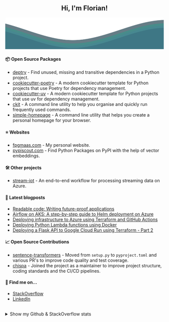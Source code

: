 <h2 align="center" style="border-bottom: 0;">
  Hi, I'm Florian!
</h2>	
<img src="./waves.svg" width="100%" height="100">


#### 📦 Open Source Packages
- [deptry](https://github.com/fpgmaas/deptry) - Find unused, missing and transitive dependencies in a Python project.
- [cookiecutter-poetry](https://github.com/fpgmaas/cookiecutter-poetry) - A modern cookiecutter template for Python projects that use Poetry for dependency management.
- [cookiecutter-uv](https://github.com/fpgmaas/cookiecutter-uv) - A modern cookiecutter template for Python projects that use uv for dependency management.
- [ckit](https://github.com/fpgmaas/ckit) - A command line utility to help you organise and quickly run frequently used commands.
- [simple-homepage](https://github.com/fpgmaas/simple-homepage) - A command line utility that helps you create a personal homepage for your browser.

#### ⭐ Websites
- [fpgmaas.com](https://fpgmaas.com) - My personal website.
- [pypiscout.com](https://pypiscout.com) - Find Python Packages on PyPI with the help of vector embeddings.

#### 🛠️ Other projects

- [stream-iot](https://github.com/fpgmaas/stream-iot) - An end-to-end workflow for processing streaming data on Azure. 

#### 📝 Latest blogposts

- [Readable code: Writing future-proof applications](https://www.fpgmaas.com/blog/clean-python-code)
- [Airflow on AKS: A step-by-step guide to Helm deployment on Azure](https://www.fpgmaas.com/blog/azure-airflow-kubernetes)
- [Deploying infrastructure to Azure using Terraform and GitHub Actions](https://www.fpgmaas.com/blog/azure-terraform-github-actions)
- [Deploying Python Lambda functions using Docker](https://www.fpgmaas.com/blog/aws-cdk-lambdas-docker)
- [Deploying a Flask API to Google Cloud Run using Terraform - Part 2](https://www.fpgmaas.com/blog/deploying-a-flask-api-to-cloudrun-2)


#### 📈 Open Source Contributions

- [sentence-transformers](https://github.com/UKPLab/sentence-transformers/commits?author=fpgmaas) - Moved from `setup.py` to `pyproject.toml` and various PR's to improve code quality and test coverage.
- [chispa](https://github.com/MrPowers/chispa/commits?author=fpgmaas) - Joined the project as a maintainer to improve project structure, coding standards and the CI/CD pipelines.

#### 👋 Find me on...

- [StackOverflow](https://stackoverflow.com/users/8037249/florian)
- [LinkedIn](https://www.linkedin.com/in/florianmaas/)

<br>

<details>
<summary>Show my Github & StackOverflow stats</summary>

#### StackOverflow

[![StackOverflow](https://github-readme-stackoverflow.vercel.app/?userID=8037249&layout=compact)](https://stackoverflow.com/users/8037249/florian)

#### Github

<img height="180em" src="https://github-readme-stats.vercel.app/api?username=fpgmaas&show_icons=true&hide_border=true&&count_private=true&include_all_commits=true" />
<img height="180em" src="https://github-readme-stats.vercel.app/api/top-langs/?username=fpgmaas&hide=html,jupyter%20notebook&show_icons=true&hide_border=true&layout=compact&langs_count=8"/>

</details>
